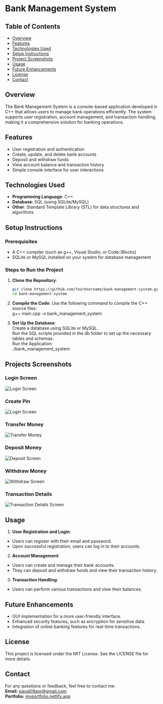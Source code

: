 # Bank Management System

## Table of Contents
- [Overview](#overview)
- [Features](#features)
- [Technologies Used](#technologies-used)
- [Setup Instructions](#setup-instructions)
- [Project Screenshots](#project-screenshots)
- [Usage](#usage)
- [Future Enhancements](#future-enhancements)
- [License](#license)
- [Contact](#contact)

## Overview
The Bank Management System is a console-based application developed in C++ that allows users to manage bank operations efficiently. The system supports user registration, account management, and transaction handling, making it a comprehensive solution for banking operations.

## Features
- User registration and authentication
- Create, update, and delete bank accounts
- Deposit and withdraw funds
- View account balance and transaction history
- Simple console interface for user interactions

## Technologies Used
- **Programming Language**: C++
- **Database**: SQL (using SQLite/MySQL)
- **Other**: Standard Template Library (STL) for data structures and algorithms

## Setup Instructions

### Prerequisites
- A C++ compiler (such as g++, Visual Studio, or Code::Blocks)
- SQLite or MySQL installed on your system for database management

### Steps to Run the Project

1. **Clone the Repository**:
   ```bash
   git clone https://github.com/YourUsername/bank-management-system.git
   cd bank-management-system
   
2. **Compile the Code**:
Use the following command to compile the C++ source files:  
g++ main.cpp -o bank_management_system

3. **Set Up the Database**:  
Create a database using SQLite or MySQL.  
Run the SQL scripts provided in the db folder to set up the necessary tables and schemas.  
Run the Application:  
./bank_management_system

## Projects Screenshots  
### Login Screen
![Login Screen](https://github.com/Payal-Sinha09/bank_management/blob/main/images/Screenshot%20(81).png)
### Create Pin
![Login Screen](https://github.com/Payal-Sinha09/bank_management/blob/main/images/Screenshot%20(82).png)
### Transfer Money
![Transfer Money](https://github.com/Payal-Sinha09/bank_management/blob/main/images/Screenshot%20(83).png)
### Deposit Money
![Deposit Screen](https://github.com/Payal-Sinha09/bank_management/blob/main/images/Screenshot%20(84).png)
### Withdraw Money
![Withdraw Screen](https://github.com/Payal-Sinha09/bank_management/blob/main/images/Screenshot%20(85).png)
### Transaction Details
![Transaction Details Screen](https://github.com/Payal-Sinha09/bank_management/blob/main/images/Screenshot%20(86).png)  

## Usage
1. **User Registration and Login**:
- Users can register with their email and password.  
- Upon successful registration, users can log in to their accounts.  
2. **Account Management**:
- Users can create and manage their bank accounts.  
- They can deposit and withdraw funds and view their transaction history.  
3. **Transaction Handling**:  
- Users can perform various transactions and view their balances.

## Future Enhancements  
- GUI implementation for a more user-friendly interface.  
- Enhanced security features, such as encryption for sensitive data.
- Integration of online banking features for real-time transactions.

## License
This project is licensed under the MIT License. See the LICENSE file for more details.

## Contact
For any questions or feedback, feel free to contact me:  
**Email:** payal09apr@gmail.com  
**Portfolio:** [myportfolio.netlify.app](https://myportfoliopayal.netlify.app/)
